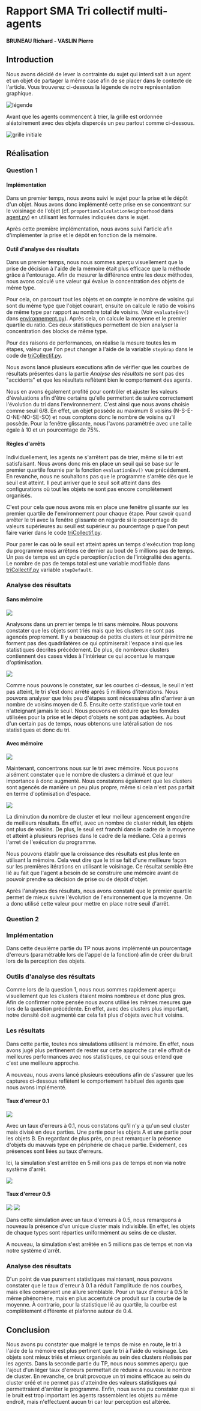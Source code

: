 # Rapport SMA Tri collectif multi-agents
#### BRUNEAU Richard - VASLIN Pierre


## Introduction 

Nous avons décidé de lever la contrainte du sujet qui interdisait à un agent et un objet de partager la même case afin de se placer dans le contexte de l'article. Vous trouverez ci-dessous la légende de notre représentation graphique.

![légende](./results/legende.png)


Avant que les agents commencent à trier, la grille est ordonnée aléatoirement avec des objets dispercés un peu partout comme ci-dessous.

![grille initiale](./results/q1/gdebutM.png)

## Réalisation 


### Question 1 

#### Implémentation

Dans un premier temps, nous avons suivi le sujet pour la prise et le dépôt d'un objet. Nous avons donc implémenté cette prise en se concentrant sur le voisinage de l'objet (cf. `proportionCalculationNeighborhood` dans [agent.py](./src/agent.py)) en utilisant les formules indiquées dans le sujet.

Après cette première implémentation, nous avons suivi l'article afin d'implémenter la prise et le dépôt en fonction de la mémoire.

#### Outil d'analyse des résultats

Dans un premier temps, nous nous sommes aperçu visuellement que la prise de décision à l'aide de la mémoire était plus efficace que la méthode grâce à l'entourage. Afin de mesurer la différence entre les deux méthodes, nous avons calculé une valeur qui évalue la concentration des objets de même type.

Pour cela, on parcourt tout les objets et on compte le nombre de voisins qui sont du même type que l'objet courant, ensuite on calcule le ratio de voisins de même type par rapport au nombre total de voisins. (Voir `evaluateEnv()` dans [environnement.py](./src/environnement.py)). Après cela, on calcule la moyenne et le premier quartile du ratio. Ces deux statistiques permettent de bien analyser la concentration des blocks de même type.

Pour des raisons de performances, on réalise la mesure toutes les m étapes, valeur que l'on peut changer à l'aide de la variable `stepGrap` dans le code de [triCollectif.py](./src/triCollectif.py). 

Nous avons lancé plusieurs executions afin de vérifier que les courbes de résultats présentes dans la partie *Analyse des résultats* ne sont pas des "accidents" et que les résultats reflètent bien le comportement des agents.

Nous en avons également profité pour contrôler et ajuster les valeurs d'évaluations afin d'être certains qu'elle permettent de suivre correctement l'évolution du tri dans l'environnement. C'est ainsi que nous avons choisie comme seuil 6/8. En effet, un objet possède au maximum 8 voisins (N-S-E-O-NE-NO-SE-SO) et nous comptons donc le nombre de voisins qu'il possède. Pour la fenêtre glissante, nous l'avons paramètrée avec une taille égale à 10 et un pourcentage de 75%.

#### Règles d'arrêts

Individuellement, les agents ne s'arrêtent pas de trier, même si le tri est satisfaisant. Nous avons donc mis en place un seuil qui se base sur le premier quartile fournie par la fonction `evaluationEnv()` vue  précédement. En revanche, nous ne souhaitons pas que le programme s'arrête dès que le seuil est atteint. Il peut arriver que le seuil soit atteint dans des configurations où tout les objets ne sont pas encore complètement organisés. 

C'est pour cela que nous avons mis en place une fenêtre glissante sur les premier quartile de l'environnement pour chaque étape. Pour savoir quand arrêter le tri avec la fenêtre glissante on regarde si le pourcentage de valeurs supérieures au seuil est supérieur au pourcentage p que l'on peut faire varier dans le code [triCollectif.py](./src/triCollectif.py).

Pour parer le cas où le seuil est atteint après un temps d'exécution trop long du programme nous arrêtons ce dernier au bout de 5 millions pas de temps. Un pas de temps est un cycle perception/action de l'intégralité des agents. Le nombre de pas de temps total est une variable modifiable dans [triCollectif.py](./src/triCollectif.py/) variable `stepDefault`. 

### Analyse des résultats

#### Sans mémoire
![](./results/q1/gfinSM.png)

Analysons dans un premier temps le tri sans mémoire. Nous pouvons constater que les objets sont triés mais que les clusters ne sont pas agencés proprement. Il y a beaucoup de petits clusters et leur périmètre ne forment pas des quadrilatères ce qui optimiserait l'espace ainsi que les statistiques décrites précédement. De plus, de nombreux clusters contiennent des cases vides à l'intérieur ce qui accentue le manque d'optimisation.

![](./results/q1/resultSM.png)

Comme nous pouvons le constater, sur les courbes ci-dessus, le seuil n'est pas atteint, le tri s'est donc arrêté aprés 5 milliions d'iterrations. Nous pouvons analyser que très peu d'étapes sont nécessaires afin d'arriver à un nombre de voisins moyen de 0.5. Ensuite cette statistique varie tout en n'atteignant jamais le seuil. Nous pouvons en déduire que les fomules utilisées pour la prise et le dépot d'objets ne sont pas adaptées. Au bout d'un certain pas de temps, nous obtenons une latéralisation de nos statistiques et donc du tri.

#### Avec mémoire
![](./results/q1/gfinM.png)

Maintenant, concentrons nous sur le tri avec mémoire. Nous pouvons aisément constater que le nombre de clusters a diminué et que leur importance à donc augmenté. Nous constatons également que les clusters sont agencés de manière un peu plus propre, même si cela n'est pas parfait en terme d'optimisation d'espace. 

![](./results/q1/resultM.png)

La diminution du nombre de cluster et leur meilleur agencement engendre de meilleurs résultats. En effet, avec un nombre de cluster réduit, les objets ont plus de voisins. De plus, le seuil est franchi dans le cadre de la moyenne et atteint à plusieurs reprises dans le cadre de la médiane. Cela a permis l'arret de l'exécution du programme.

Nous pouvons établir que la croissance des résultats est plus lente en utilisant la mémoire. Cela veut dire que le tri se fait d'une meilleure façon sur les premières itérations en utilisant le voisinage. Ce résultat semble être lié au fait que l'agent a besoin de se construire une mémoire avant de pouvoir prendre sa décision de prise ou de dépôt d'objet.

Après l'analyses des résultats, nous avons constaté que le premier quartile permet de mieux suivre l'évolution de l'environnement que la moyenne. On a donc utilisé cette valeur pour mettre en place notre seuil d'arrêt.

### Question 2 

### Implémentation 

Dans cette deuxième partie du TP nous avons implémenté un pourcentage d'erreurs (paramétrable lors de l'appel de la fonction) afin de créer du bruit lors de la perception des objets.  

### Outils d'analyse des résultats

Comme lors de la question 1, nous nous sommes rapidement aperçu visuellement que les clusters étaient moins nombreux et donc plus gros. Afin de confirmer notre pensée nous avons utilisé les mêmes mesures que lors de la question précédente. En effet, avec des clusters plus important, notre densité doit augmenté car cela fait plus d'objets avec huit voisins. 

### Les résultats

Dans cette partie, toutes nos simulations utilisent la mémoire. En effet, nous avons jugé plus pertinenent de rester sur cette approche car elle offrait de meilleures performances avec nos statistiques, ce qui sous entend que c'est une meilleure approche. 

A nouveau, nous avons lancé plusieurs exécutions afin de s'assurer que les captures ci-dessous reflètent le comportement habituel des agents que nous avons implémenté. 

#### Taux d'erreur 0.1
![](./results/q2/gfinE0_1.png)

Avec un taux d'erreurs à 0.1, nous constatons qu'il n'y a qu'un seul cluster mais divisé en deux parties. Une partie pour les objets A et une partie pour les objets B. En regardant de plus près, on peut remarquer la présence d'objets du mauvais type en périphérie de chaque partie. Evidement, ces présences sont liées au taux d'erreurs. 

Ici, la simulation s'est arrêtée en 5 millions pas de temps et non via notre système d'arrêt.

![](./results/q2/resultE(0_1)fs.png)

#### Taux d'erreur 0.5
![](./results/q2/gfinE0_5.png)
![](./results/q2/resultE(0_5)fs.png)

Dans cette simulation avec un taux d'erreurs à 0.5, nous remarquons à nouveau la présence d'un unique cluster mais indivisible. En effet, les objets de chaque types sont réparties uniformément au seins de ce cluster.

A nouveau, la simulation s'est arrêtée en 5 millions pas de temps et non via notre système d'arrêt.

### Analyse des résultats

D'un point de vue purement statistiques maintenant, nous pouvons constater que le taux d'erreur à 0.1 a réduit l'amplitude de nos courbes, mais elles conservent une allure semblable. Pour un taux d'erreur à 0.5 le même phénomène, mais en plus accentuté ce produit sur la courbe de la moyenne. À contrario, pour la statistique lié au quartile, la courbe est complètement différente et plafonne autour de 0.4. 


## Conclusion

Nous avons pu constater que malgré le temps de mise en route, le tri à l'aide de la mémoire est plus pertinent que le tri à l'aide du voisinage. Les objets sont mieux triés et mieux organisés au sein des clusters réalisés par les agents. Dans la seconde partie du TP, nous nous sommes aperçu que l'ajout d'un léger taux d'erreurs permettait de réduire à nouveau le nombre de cluster. En revanche, ce bruit provoque un tri moins efficace au sein du cluster créé et ne permet pas d'atteindre des valeurs statistiques qui permettraient d'arrêter le programme. Enfin, nous avons pu constater que si le bruit est trop important les agents rassemblent les objets au même endroit, mais n'effectuent aucun tri car leur perception est altérée. 